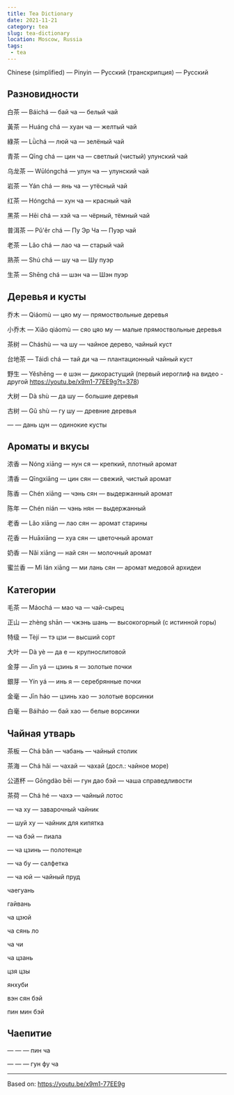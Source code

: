 ```yaml
---
title: Tea Dictionary
date: 2021-11-21
category: tea
slug: tea-dictionary
location: Moscow, Russia
tags:
 - tea
---
```


Chinese (simplified)
&mdash;
Pinyin
&mdash;
Русский (транскрипция)
&mdash;
Русский

## Разновидности

白茶
&mdash;
Báichá
&mdash;
бай ча
&mdash;
белый чай

黃茶
&mdash;
Huáng chá
&mdash;
хуан ча
&mdash;
желтый чай

綠茶
&mdash;
Lǜchá
&mdash;
люй ча
&mdash;
зелёный чай

青茶
&mdash;
Qīng chá
&mdash;
цин ча
&mdash;
светлый (чистый) улунский чай

乌龙茶
&mdash;
Wūlóngchá
&mdash;
улун ча
&mdash;
улунский чай

岩茶
&mdash;
Yán chá
&mdash;
янь ча
&mdash;
утёсный чай

红茶
&mdash;
Hóngchá
&mdash;
хун ча
&mdash;
красный чай

黑茶
&mdash;
Hēi chá
&mdash;
хэй ча
&mdash;
чёрный, тёмный чай

普洱茶
&mdash;
Pǔ'ěr chá
&mdash;
Пу Эр Ча
&mdash;
Пуэр чай

老茶
&mdash;
Lǎo chá
&mdash;
лао ча
&mdash;
старый чай

熟茶
&mdash;
Shú chá
&mdash;
шу ча
&mdash;
Шу пуэр

生茶
&mdash;
Shēng chá
&mdash;
шэн ча
&mdash;
Шэн пуэр

<!-- {{< figure src="/images/lu-yu.jpeg" caption="Лу Юй. Статуя (Хучжоу, Чжэцзян)" >}} -->
<!-- 陆羽像（浙江湖州) -->

## Деревья и кусты

乔木
&mdash;
Qiáomù
&mdash;
цяо му
&mdash;
прямоствольные деревья

小乔木
&mdash;
Xiǎo qiáomù
&mdash;
сяо цяо му
&mdash;
малые прямоствольные деревья

茶树
&mdash;
Cháshù
&mdash;
ча шу
&mdash;
чайное дерево, чайный куст

台地茶
&mdash;
Táidì chá
&mdash;
тай ди ча
&mdash;
плантационный чайный куст

野生
&mdash;
Yěshēng
&mdash;
е шэн
&mdash;
дикорастущий
(первый иероглиф на видео - другой https://youtu.be/x9m1-77EE9g?t=378)

大树
&mdash;
Dà shù
&mdash;
да шу
&mdash;
большие деревья

古树
&mdash;
Gǔ shù
&mdash;
гу шу
&mdash;
древние деревья

&mdash;
&mdash;
дань цун
&mdash;
одинокие кусты

## Ароматы и вкусы

浓香
&mdash;
Nóng xiāng
&mdash;
нун ся
&mdash;
крепкий, плотный аромат

清香
&mdash;
Qīngxiāng
&mdash;
цин сян
&mdash;
свежий, чистый аромат

陈香
&mdash;
Chén xiāng
&mdash;
чэнь сян
&mdash;
выдержанный аромат

陈年
&mdash;
Chén nián
&mdash;
чэнь нян
&mdash;
выдержанный

老香
&mdash;
Lǎo xiāng
&mdash;
лао сян
&mdash;
аромат старины

花香
&mdash;
Huāxiāng
&mdash;
хуа сян
&mdash;
цветочный аромат

奶香
&mdash;
Nǎi xiāng
&mdash;
най сян
&mdash;
молочный аромат

蜜兰香
&mdash;
Mì lán xiāng
&mdash;
ми лань сян
&mdash;
аромат медовой архидеи

## Категории

毛茶
&mdash;
Máochá
&mdash;
мао ча
&mdash;
чай-сырец

正山
&mdash;
zhèng shān
&mdash;
чжэнь шань
&mdash;
высокогорный (с истинной горы)

特级
&mdash;
Tèjí
&mdash;
тэ цзи
&mdash;
высший сорт

大叶
&mdash;
Dà yè
&mdash;
да е
&mdash;
крупнослитовой

金芽
&mdash;
Jīn yá
&mdash;
цзинь я
&mdash;
золотые почки

銀芽
&mdash;
Yín yá
&mdash;
инь я
&mdash;
серебрянные почки

金毫
&mdash;
Jīn háo
&mdash;
цзинь хао
&mdash;
золотые ворсинки

白毫
&mdash;
Báiháo
&mdash;
бай хао
&mdash;
белые ворсинки

## Чайная утварь

茶板
&mdash;
Chá bǎn
&mdash;
чабань
&mdash;
чайный столик

茶海
&mdash;
Chá hǎi
&mdash;
чахай
&mdash;
чахай (досл.: чайное море)

公道杯
&mdash;
Gōngdào bēi
&mdash;
гун дао бэй
&mdash;
чаша справедливости

茶荷
&mdash;
Chá hé
&mdash;
чахэ
&mdash;
чайный лотос

&mdash;
ча ху
&mdash;
заварочный чайник

&mdash;
шуй ху
&mdash;
чайник для кипятка

&mdash;
ча бэй
&mdash;
пиала

&mdash;
ча цзинь
&mdash;
полотенце

&mdash;
ча бу
&mdash;
салфетка

&mdash;
ча юй
&mdash;
чайный пруд

чаегуань

гайвань

ча цзюй

ча сянь ло

ча чи

ча цзань

цзя цзы

янхуби

вэн сян бэй

пин мин бэй

## Чаепитие

&mdash;
&mdash;
&mdash;
пин ча

&mdash;
&mdash;
&mdash;
гун фу ча

---

Based on: https://youtu.be/x9m1-77EE9g
